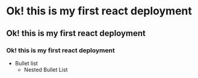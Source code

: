 # Ok! this is my first react deployment
## Ok! this is my first react deployment
### Ok! this is my first react deployment
* Bullet list
    * Nested Bullet List